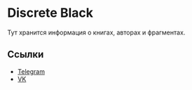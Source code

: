 # Discrete Black
Тут хранится информация о книгах, авторах и фрагментах.

## Ссылки
 - [Telegram](https://t.me/discreteblack)
 - [VK](https://vk.com/discreteblack)